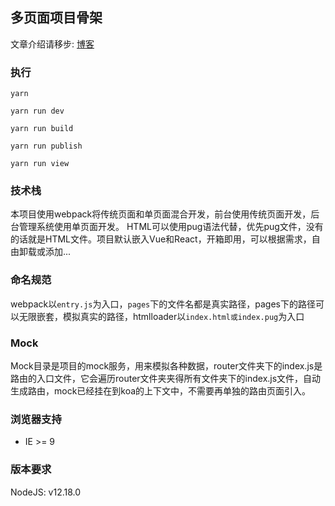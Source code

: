## 多页面项目骨架

文章介绍请移步: [博客](http://blog.usword.cn/views/note/2019/222014/)

### 执行
```shell script
yarn

yarn run dev

yarn run build

yarn run publish

yarn run view
```

### 技术栈
本项目使用webpack将传统页面和单页面混合开发，前台使用传统页面开发，后台管理系统使用单页面开发。
HTML可以使用pug语法代替，优先pug文件，没有的话就是HTML文件。项目默认嵌入Vue和React，开箱即用，可以根据需求，自由卸载或添加...

### 命名规范
webpack以`entry.js`为入口，`pages`下的文件名都是真实路径，pages下的路径可以无限嵌套，模拟真实的路径，htmlloader以`index.html或index.pug`为入口

### Mock
Mock目录是项目的mock服务，用来模拟各种数据，router文件夹下的index.js是路由的入口文件，它会遍历router文件夹夹得所有文件夹下的index.js文件，自动生成路由，mock已经挂在到koa的上下文中，不需要再单独的路由页面引入。

### 浏览器支持
- IE >= 9

### 版本要求
NodeJS: v12.18.0

